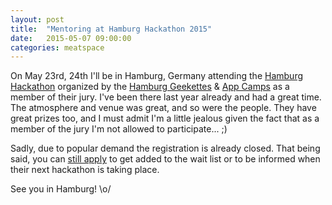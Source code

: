 ```yaml
---
layout: post
title:  "Mentoring at Hamburg Hackathon 2015"
date:   2015-05-07 09:00:00
categories: meatspace
---
```


On May 23rd, 24th I'll be in Hamburg, Germany attending the [Hamburg Hackathon](http://hamburg-hackathon.de/hackathon/) organized by the [Hamburg Geekettes](http://www.geekettes.io/cities/hamburg/) & [App Camps](http://www.appcamps.de/) as a member of their jury. I've been there last year already and had a great time. The atmosphere and venue was great, and so were the people. They have great prizes too, and I must admit I'm a little jealous given the fact that as a member of the jury I'm not allowed to participate... ;)

Sadly, due to popular demand the registration is already closed. That being said, you can [still apply](https://docs.google.com/a/github.com/forms/d/1uRVIkocxTh0UZCkeXYRsGXjP9CI51l5iRbkp_f6psSk/viewform?c=0&w=1) to get added to the wait list or to be informed when their next hackathon is taking place.

See you in Hamburg! \o/
